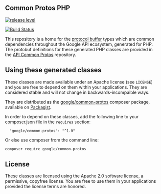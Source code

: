 ## Common Protos PHP

[![release level](https://img.shields.io/badge/release%20level-general%20availability%20%28GA%29-brightgreen.svg?style&#x3D;flat)](https://cloud.google.com/terms/launch-stages)

[![Build Status](https://api.travis-ci.org/googleapis/common-protos-php.svg?branch=master)](https://travis-ci.org/googleapis/common-protos-php)

This repository is a home for the [protocol buffer][protobuf] types which are common dependencies throughout the Google
API ecosystem, generated for PHP. The protobuf definitions for these generated PHP classes are provided in the
[API Common Protos][api-common-protos] repository.

## Using these generated classes

These classes are made available under an Apache license (see `LICENSE`) and you are free to depend on them within your
applications. They are considered stable and will not change in backwards-incompaible ways.

They are distributed as the [google/common-protos][packagist-common-protos]
composer package, available on [Packagist][packagist].

In order to depend on these classes, add the following line to your composer.json file in the `requires` section:

```
  "google/common-protos": "^1.0"
```

Or else use composer from the command line:

```bash
composer require google/common-protos
```

## License

These classes are licensed using the Apache 2.0 software license, a permissive, copyfree license. You are free to use
them in your applications provided the license terms are honored.

[api-style]: https://cloud.google.com/apis/design/

[protobuf]: https://developers.google.com/protocol-buffers/

[api-common-protos]: https://github.com/googleapis/api-common-protos/

[packagist-common-protos]: https://packagist.org/packages/google/common-protos/

[packagist]: https://packagist.org/
